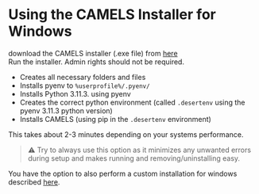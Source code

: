 # Using the CAMELS Installer for Windows
 download the CAMELS installer (.exe file) from [here](https://github.com/A-D-Fuchs/CAMELS_installer/blob/main/Output/NOMAD-CAMELS_installer.exe)\
Run the installer. Admin rights should not be required. 

- Creates all necessary folders and files
- Installs pyenv to `%userprofile%/.pyenv/`
- Installs Python 3.11.3. using pyenv
- Creates the correct python environment (called `.desertenv` using the pyenv 3.11.3 python version)
- Installs CAMELS (using pip in the `.desertenv` environment)

This takes about 2-3 minutes depending on your systems performance.

> &#9888; Try to always use this option as it minimizes any unwanted errors during setup and makes running and removing/uninstalling easy.

You have the option to also perform a custom installation for windows described [here](installation_custom_windows.md).
